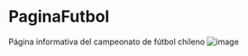 # PaginaFutbol
Página informativa del campeonato de fútbol chileno
![image](https://user-images.githubusercontent.com/82390207/175434462-c767ae93-a867-4fb6-b857-1ef008394b8a.png)
